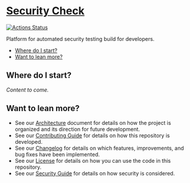 # [Security Check](https://github.com/dbtedman/security-check)

[![Actions Status](https://github.com/dbtedman/security-check/workflows/Test/badge.svg)](https://github.com/dbtedman/security-check/actions)

Platform for automated security testing build for developers.

-   [Where do I start?](#where-do-i-start)
-   [Want to lean more?](#want-to-lean-more)

## Where do I start?

_Content to come._

## Want to lean more?

-   See our [Architecture](ARCHITECTURE.md) document for details on how the project is organized and its direction for future development.
-   See our [Contributing Guide](CONTRIBUTING.md) for details on how this repository is developed.
-   See our [Changelog](CHANGELOG.md) for details on which features, improvements, and bug fixes have been implemented.
-   See our [License](LICENSE.md) for details on how you can use the code in this repository.
-   See our [Security Guide](SECURITY.md) for details on how security is considered.
